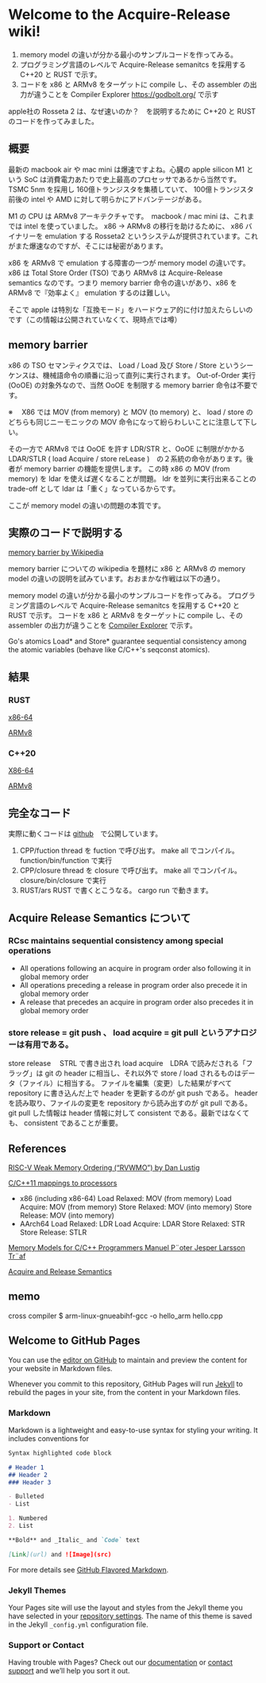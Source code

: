 # Welcome to the Acquire-Release wiki!

1. memory model の違いが分かる最小のサンプルコードを作ってみる。
2. プログラミング言語のレベルで Acquire-Release semanitcs を採用する C++20 と RUST で示す。
3. コードを x86 と ARMv8 をターゲットに compile し、その assembler の出力が違うことを Compiler Explorer https://godbolt.org/ で示す

apple社の Rosseta 2 は、なぜ速いのか？　を説明するために C++20 と RUST のコードを作ってみました。

## 概要

最新の macbook air や mac mini は爆速ですよね。心臓の apple silicon M1 という SoC は消費電力あたりで史上最高のプロセッサであるから当然です。 TSMC 5nm を採用し 160億トランジスタを集積していて、 100億トランジスタ前後の intel や AMD に対して明らかにアドバンテージがある。

M1 の CPU は ARMv8 アーキテクチャです。　macbook / mac mini は、これまでは intel を使っていました。 x86 -> ARMv8 の移行を助けるために、 x86 バイナリーを emulation する Rosseta2 というシステムが提供されています。これがまた爆速なのですが、そこには秘密があります。

x86 を ARMv8 で emulation する障害の一つが memory model の違いです。 x86 は Total Store Order (TSO) であり ARMv8 は Acquire-Release　semantics なのです。つまり memory barrier 命令の違いがあり、x86 を ARMv8 で『効率よく』 emulation するのは難しい。

そこで apple は特別な「互換モード」をハードウェア的に付け加えたらしいのです（この情報は公開されていなくて、現時点では噂）

## memory barrier

x86 の TSO セマンティクスでは、 Load / Load 及び Store / Store というシーケンスは、機械語命令の順番に沿って直列に実行されます。 Out-of-Order 実行 (OoOE) の対象外なので、当然 OoOE を制限する memory barrier 命令は不要です。

※　 X86 では MOV (from memory) と MOV (to memory) と、 load / store のどちらも同じニーモニックの MOV 命令になって紛らわしいことに注意して下しい。

その一方で ARMv8 では OoOE を許す LDR/STR と、OoOE に制限がかかる LDAR/STLR ( load Acquire / store reLease )　の２系統の命令があります。後者が memory barrier の機能を提供します。 この時 x86 の MOV (from memory) を ldar を使えば遅くなることが問題。 ldr を並列に実行出来ることの trade-off として ldar は「重く」なっているからです。

ここが memory model の違いの問題の本質です。

## 実際のコードで説明する

[memory barrier by Wikipedia](https://en.wikipedia.org/wiki/Memory_barrier)

memory barrier についての wikipedia を題材に x86 と ARMv8 の memory model の違いの説明を試みています。おおまかな作戦は以下の通り。

memory model の違いが分かる最小のサンプルコードを作ってみる。 プログラミング言語のレベルで Acquire-Release semanitcs を採用する C++20 と RUST で示す。 コードを x86 と ARMv8 をターゲットに compile し、その assembler の出力が違うことを  [Compiler Explorer](https://godbolt.org/) で示す。

Go's atomics Load* and Store* guarantee sequential consistency among the atomic variables (behave like C/C++'s seqconst atomics).

## 結果

### RUST

[x86-64](https://godbolt.org/z/df7cfv)

[ARMv8](https://godbolt.org/z/6r5j13)

### C++20

[X86-64](https://godbolt.org/z/59sePW)

[ARMv8](https://godbolt.org/z/bbEohq)

## 完全なコード

実際に動くコードは [github](https://github.com/i-ogata-aist-go-jp/Acquire-Release)　で公開しています。


1. CPP/fuction thread を fuction で呼び出す。 make all でコンパイル。 function/bin/function で実行
2. CPP/closure thread を closure で呼び出す。 make all でコンパイル。 closure/bin/closure で実行
3. RUST/ars RUST で書くとこうなる。 cargo run で動きます。

## Acquire Release Semantics について

### RCsc maintains sequential consistency among special operations

- All operations following an acquire in program order also following it in global memory order
- All operations preceding a release in program order also precede it in global memory order
- A release that precedes an acquire in program order also precedes it in global memory order

### store release = git push 、 load acquire = git pull というアナロジーは有用である。

store release 　STRL で書き出され load acquire　LDRA で読みだされる「フラッグ」は git の header に相当し、それ以外で store / load されるものはデータ（ファイル）に相当する。 ファイルを編集（変更）した結果がすべて repository に書き込んだ上で header を更新するのが git push である。 header を読み取り、ファイルの変更を repository から読み出すのが git pull である。 git pull した情報は header 情報に対して consistent である。最新ではなくても、 consistent であることが重要。

## References

[RISC-V Weak Memory Ordering (“RVWMO”) by Dan Lustig](https://riscv.org/wp-content/uploads/2018/05/14.25-15.00-RISCVMemoryModelTutorial.pdf)


[C/C++11 mappings to processors](https://www.cl.cam.ac.uk/~pes20/cpp/cpp0xmappings.html)

- x86 (including x86-64) Load Relaxed: MOV (from memory) Load Acquire: MOV (from memory) Store Relaxed: MOV (into memory) Store Release: MOV (into memory)
- AArch64 Load Relaxed: LDR Load Acquire: LDAR Store Relaxed: STR Store Release: STLR


[Memory Models for C/C++ Programmers Manuel P¨oter Jesper Larsson Tr¨af](https://arxiv.org/pdf/1803.04432.pdf) 


[Acquire and Release Semantics](https://preshing.com/20120913/acquire-and-release-semantics)

## memo
cross compiler $ arm-linux-gnueabihf-gcc -o hello_arm hello.cpp






## Welcome to GitHub Pages

You can use the [editor on GitHub](https://github.com/i-ogata-aist-go-jp/Acquire-Release/edit/gh-pages/index.md) to maintain and preview the content for your website in Markdown files.

Whenever you commit to this repository, GitHub Pages will run [Jekyll](https://jekyllrb.com/) to rebuild the pages in your site, from the content in your Markdown files.

### Markdown

Markdown is a lightweight and easy-to-use syntax for styling your writing. It includes conventions for

```markdown
Syntax highlighted code block

# Header 1
## Header 2
### Header 3

- Bulleted
- List

1. Numbered
2. List

**Bold** and _Italic_ and `Code` text

[Link](url) and ![Image](src)
```

For more details see [GitHub Flavored Markdown](https://guides.github.com/features/mastering-markdown/).

### Jekyll Themes

Your Pages site will use the layout and styles from the Jekyll theme you have selected in your [repository settings](https://github.com/i-ogata-aist-go-jp/Acquire-Release/settings). The name of this theme is saved in the Jekyll `_config.yml` configuration file.

### Support or Contact

Having trouble with Pages? Check out our [documentation](https://docs.github.com/categories/github-pages-basics/) or [contact support](https://support.github.com/contact) and we’ll help you sort it out.
